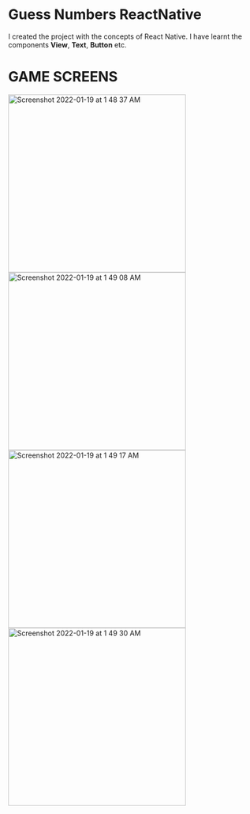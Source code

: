 # Guess Numbers ReactNative

I created the project with the concepts of React Native. I have learnt the components **View**, **Text**, **Button** etc. 

# GAME SCREENS

<img width="360" alt="Screenshot 2022-01-19 at 1 48 37 AM" src="https://user-images.githubusercontent.com/38982795/150012579-93476973-7748-40e2-b24a-60e5d4f72d76.png">
<img width="360" alt="Screenshot 2022-01-19 at 1 49 08 AM" src="https://user-images.githubusercontent.com/38982795/150012634-02c8045c-9711-40cc-8603-0ef7ad0742ae.png">
<img width="360" alt="Screenshot 2022-01-19 at 1 49 17 AM" src="https://user-images.githubusercontent.com/38982795/150012650-eabcb35f-3f2d-47bf-a0c3-9e3789356d02.png">
<img width="360" alt="Screenshot 2022-01-19 at 1 49 30 AM" src="https://user-images.githubusercontent.com/38982795/150012661-be82e9dd-959f-465d-8f4c-4c5caba53ecf.png">
